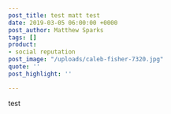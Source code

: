 ```yaml
---
post_title: test matt test
date: 2019-03-05 06:00:00 +0000
post_author: Matthew Sparks
tags: []
product:
- social reputation
post_image: "/uploads/caleb-fisher-7320.jpg"
quote: ''
post_highlight: ''

---
```

test